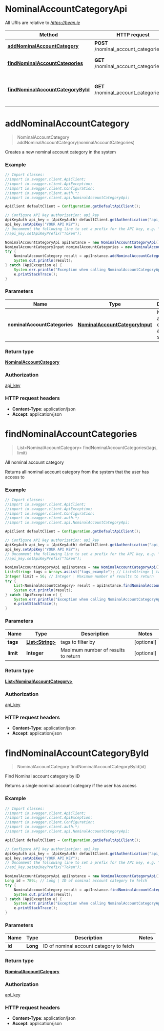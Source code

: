 # NominalAccountCategoryApi

All URIs are relative to *https://bean.ie*

Method | HTTP request | Description
------------- | ------------- | -------------
[**addNominalAccountCategory**](NominalAccountCategoryApi.md#addNominalAccountCategory) | **POST** /nominal_account_categories | 
[**findNominalAccountCategories**](NominalAccountCategoryApi.md#findNominalAccountCategories) | **GET** /nominal_account_categories | All nominal account category
[**findNominalAccountCategoryById**](NominalAccountCategoryApi.md#findNominalAccountCategoryById) | **GET** /nominal_account_categories/{id} | Find Nominal account category by ID


<a name="addNominalAccountCategory"></a>
# **addNominalAccountCategory**
> NominalAccountCategory addNominalAccountCategory(nominalAccountCategories)



Creates a new nominal account category in the system

### Example
```java
// Import classes:
//import io.swagger.client.ApiClient;
//import io.swagger.client.ApiException;
//import io.swagger.client.Configuration;
//import io.swagger.client.auth.*;
//import io.swagger.client.api.NominalAccountCategoryApi;

ApiClient defaultClient = Configuration.getDefaultApiClient();

// Configure API key authorization: api_key
ApiKeyAuth api_key = (ApiKeyAuth) defaultClient.getAuthentication("api_key");
api_key.setApiKey("YOUR API KEY");
// Uncomment the following line to set a prefix for the API key, e.g. "Token" (defaults to null)
//api_key.setApiKeyPrefix("Token");

NominalAccountCategoryApi apiInstance = new NominalAccountCategoryApi();
NominalAccountCategoryInput nominalAccountCategories = new NominalAccountCategoryInput(); // NominalAccountCategoryInput | Nominal account category to add to the system
try {
    NominalAccountCategory result = apiInstance.addNominalAccountCategory(nominalAccountCategories);
    System.out.println(result);
} catch (ApiException e) {
    System.err.println("Exception when calling NominalAccountCategoryApi#addNominalAccountCategory");
    e.printStackTrace();
}
```

### Parameters

Name | Type | Description  | Notes
------------- | ------------- | ------------- | -------------
 **nominalAccountCategories** | [**NominalAccountCategoryInput**](NominalAccountCategoryInput.md)| Nominal account category to add to the system |

### Return type

[**NominalAccountCategory**](NominalAccountCategory.md)

### Authorization

[api_key](../README.md#api_key)

### HTTP request headers

 - **Content-Type**: application/json
 - **Accept**: application/json

<a name="findNominalAccountCategories"></a>
# **findNominalAccountCategories**
> List&lt;NominalAccountCategory&gt; findNominalAccountCategories(tags, limit)

All nominal account category

Returns all nominal account category from the system that the user has access to

### Example
```java
// Import classes:
//import io.swagger.client.ApiClient;
//import io.swagger.client.ApiException;
//import io.swagger.client.Configuration;
//import io.swagger.client.auth.*;
//import io.swagger.client.api.NominalAccountCategoryApi;

ApiClient defaultClient = Configuration.getDefaultApiClient();

// Configure API key authorization: api_key
ApiKeyAuth api_key = (ApiKeyAuth) defaultClient.getAuthentication("api_key");
api_key.setApiKey("YOUR API KEY");
// Uncomment the following line to set a prefix for the API key, e.g. "Token" (defaults to null)
//api_key.setApiKeyPrefix("Token");

NominalAccountCategoryApi apiInstance = new NominalAccountCategoryApi();
List<String> tags = Arrays.asList("tags_example"); // List<String> | tags to filter by
Integer limit = 56; // Integer | Maximum number of results to return
try {
    List<NominalAccountCategory> result = apiInstance.findNominalAccountCategories(tags, limit);
    System.out.println(result);
} catch (ApiException e) {
    System.err.println("Exception when calling NominalAccountCategoryApi#findNominalAccountCategories");
    e.printStackTrace();
}
```

### Parameters

Name | Type | Description  | Notes
------------- | ------------- | ------------- | -------------
 **tags** | [**List&lt;String&gt;**](String.md)| tags to filter by | [optional]
 **limit** | **Integer**| Maximum number of results to return | [optional]

### Return type

[**List&lt;NominalAccountCategory&gt;**](NominalAccountCategory.md)

### Authorization

[api_key](../README.md#api_key)

### HTTP request headers

 - **Content-Type**: application/json
 - **Accept**: application/json

<a name="findNominalAccountCategoryById"></a>
# **findNominalAccountCategoryById**
> NominalAccountCategory findNominalAccountCategoryById(id)

Find Nominal account category by ID

Returns a single nominal account category if the user has access

### Example
```java
// Import classes:
//import io.swagger.client.ApiClient;
//import io.swagger.client.ApiException;
//import io.swagger.client.Configuration;
//import io.swagger.client.auth.*;
//import io.swagger.client.api.NominalAccountCategoryApi;

ApiClient defaultClient = Configuration.getDefaultApiClient();

// Configure API key authorization: api_key
ApiKeyAuth api_key = (ApiKeyAuth) defaultClient.getAuthentication("api_key");
api_key.setApiKey("YOUR API KEY");
// Uncomment the following line to set a prefix for the API key, e.g. "Token" (defaults to null)
//api_key.setApiKeyPrefix("Token");

NominalAccountCategoryApi apiInstance = new NominalAccountCategoryApi();
Long id = 789L; // Long | ID of nominal account category to fetch
try {
    NominalAccountCategory result = apiInstance.findNominalAccountCategoryById(id);
    System.out.println(result);
} catch (ApiException e) {
    System.err.println("Exception when calling NominalAccountCategoryApi#findNominalAccountCategoryById");
    e.printStackTrace();
}
```

### Parameters

Name | Type | Description  | Notes
------------- | ------------- | ------------- | -------------
 **id** | **Long**| ID of nominal account category to fetch |

### Return type

[**NominalAccountCategory**](NominalAccountCategory.md)

### Authorization

[api_key](../README.md#api_key)

### HTTP request headers

 - **Content-Type**: application/json
 - **Accept**: application/json

